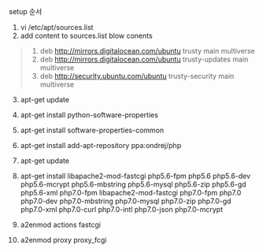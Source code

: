 setup 순서
1. vi /etc/apt/sources.list
2. add content to sources.list blow conents
> 1. deb http://mirrors.digitalocean.com/ubuntu trusty main multiverse
> 2. deb http://mirrors.digitalocean.com/ubuntu  trusty-updates main multiverse
> 3. deb http://security.ubuntu.com/ubuntu  trusty-security main multiverse

3. apt-get update
4. apt-get install python-software-properties
5. apt-get install software-properties-common
6. apt-get install add-apt-repository ppa:ondrej/php
6. apt-get update
7. apt-get install libapache2-mod-fastcgi php5.6-fpm php5.6 php5.6-dev php5.6-mcrypt php5.6-mbstring php5.6-mysql php5.6-zip php5.6-gd php5.6-xml php7.0-fpm libapache2-mod-fastcgi php7.0-fpm php7.0 php7.0-dev php7.0-mbstring php7.0-mysql php7.0-zip php7.0-gd php7.0-xml php7.0-curl php7.0-intl php7.0-json php7.0-mcrypt

8. a2enmod actions fastcgi
9. a2enmod proxy proxy_fcgi
